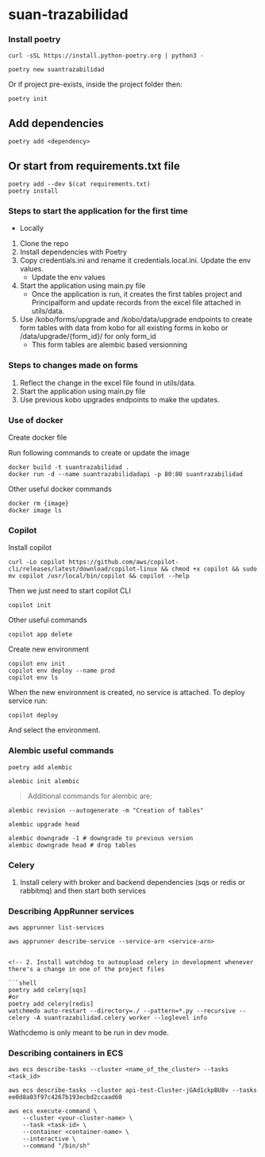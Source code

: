 # suan-trazabilidad

### Install poetry

```shell
curl -sSL https://install.python-poetry.org | python3 -

poetry new suantrazabilidad
```

Or if project pre-exists, inside the project folder then:

```shell
poetry init
```

## Add dependencies

```shell
poetry add <dependency>
```

## Or start from requirements.txt file
```shell
poetry add --dev $(cat requirements.txt)
poetry install
```

### Steps to start the application for the first time

- Locally

1. Clone the repo
2. Install dependencies with Poetry
4. Copy credentials.ini and rename it credentials.local.ini. Update the env values. 
    - Update the env values
3. Start the application using main.py file
    - Once the application is run, it creates the first tables project and Principalform and update records from the excel file attached in utils/data.
4. Use /kobo/forms/upgrade and /kobo/data/upgrade endpoints to create form tables with data from kobo for all existing forms in kobo or /data/upgrade/{form_id}/ for only form_id
    - This form tables are alembic based versionning

### Steps to changes made on forms

1. Reflect the change in the excel file found in utils/data.
2. Start the application using main.py file
3. Use previous kobo upgrades endpoints to make the updates.

### Use of docker

Create docker file

Run following commands to create or update the image

    docker build -t suantrazabilidad .
    docker run -d --name suantrazabilidadapi -p 80:80 suantrazabilidad

Other useful docker commands

    docker rm {image}
    docker image ls


### Copilot 

Install copilot

    curl -Lo copilot https://github.com/aws/copilot-cli/releases/latest/download/copilot-linux && chmod +x copilot && sudo mv copilot /usr/local/bin/copilot && copilot --help

Then we just need to start copilot CLI

    copilot init

Other useful commands

    copilot app delete

Create new environment

    copilot env init
    copilot env deploy --name prod
    copilot env ls

When the new environment is created, no service is attached. To deploy service run:

    copilot deploy

And select the environment.



### Alembic useful commands

```shell
poetry add alembic

alembic init alembic
````
> Additional commands for alembic are: 
```shell
alembic revision --autogenerate -m "Creation of tables"

alembic upgrade head

alembic downgrade -1 # downgrade to previous version
alembic downgrade head # drop tables
```

### Celery

1. Install celery with broker and backend dependencies (sqs or redis or rabbitmq) and then start both services


### Describing AppRunner services

```shell
aws apprunner list-services

aws apprunner describe-service --service-arn <service-arn>


<!-- 2. Install watchdog to autoupload celery in development whenever there's a change in one of the project files

```shell
poetry add celery[sqs]
#or
poetry add celery[redis]
watchmedo auto-restart --directory=./ --pattern=*.py --recursive -- celery -A suantrazabilidad.celery worker --loglevel info

```

Wathcdemo is only meant to be run in dev mode. 

### Describing containers in ECS

```shell
aws ecs describe-tasks --cluster <name_of_the_cluster> --tasks <task_id>

aws ecs describe-tasks --cluster api-test-Cluster-jGAd1ckpBU8v --tasks ee0d8a03f97c4267b193ecbd2ccaad60

aws ecs execute-command \
    --cluster <your-cluster-name> \
    --task <task-id> \
    --container <container-name> \
    --interactive \
    --command "/bin/sh"

```